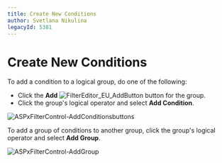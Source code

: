 ```yaml
---
title: Create New Conditions
author: Svetlana Nikulina
legacyId: 5381
---
```

# Create New Conditions
To add a condition to a logical group, do one of the following:
* Click the **Add** ![FilterEditor_EU_AddButton](../../images/img7350.png) button for the group.
* Click the group's logical operator and select **Add Condition**.

![ASPxFilterControl-AddConditionsbuttons](../../images/img8987.png)

To add a group of conditions to another group, click the group's logical operator and select **Add Group**.

![ASPxFilterControl-AddGroup](../../images/img8988.png)